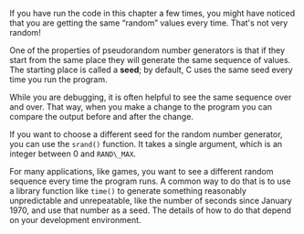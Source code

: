 If you have run the code in this chapter a few times, you might have noticed that you are getting the same “random” values every time.  That's not very random!

One of the properties of pseudorandom number generators is that if they start from the same place they will generate the same sequence of values.  The starting place is called a **seed**; by default, C uses the same seed every time you run the program.

While you are debugging, it is often helpful to see the same sequence over and over.  That way, when you make a change to the program you can compare the output before and after the change.

If you want to choose a different seed for the random number generator, you can use the `srand()` function.  It takes a single argument, which is an integer between 0 and `RAND\_MAX`.

For many applications, like games, you want to see a different random sequence every time the program runs.  A common way to do that is to use a library function like `time()` to generate something reasonably unpredictable and unrepeatable, like the number of seconds since January 1970, and use that number as a seed.  The details of how to do that depend on your development environment.